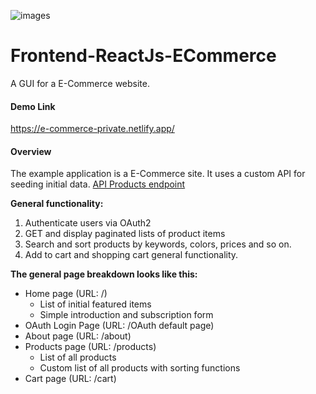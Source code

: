 ![images](https://github.com/gothinkster/react-redux-realworld-example-app/blob/master/project-logo.png)

# Frontend-ReactJs-ECommerce

A GUI for a E-Commerce website.

#### Demo Link

https://e-commerce-private.netlify.app/

#### Overview

The example application is a E-Commerce site. It uses a custom API for seeding initial data. [API Products endpoint](https://course-api.com/react-store-products)

**General functionality:** 

1. Authenticate users via OAuth2
2. GET and display paginated lists of product items
3. Search and sort products by keywords, colors, prices and so on.
4. Add to cart and shopping cart general functionality.


**The general page breakdown looks like this:**

* Home page (URL: /)
  * List of initial featured items
  * Simple introduction and subscription form
* OAuth Login Page (URL: /OAuth default page)
* About page (URL: /about)
* Products page (URL: /products)
  * List of all products
  * Custom list of all products with sorting functions
* Cart page (URL: /cart)

